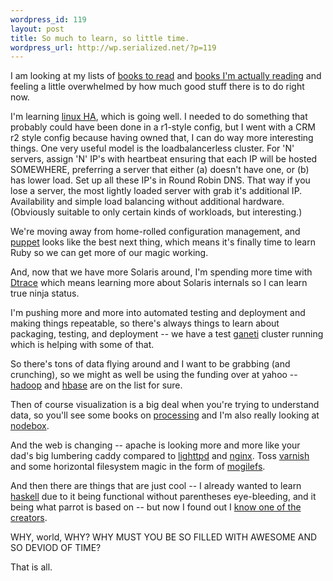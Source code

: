 ```yaml
--- 
wordpress_id: 119
layout: post
title: So much to learn, so little time.
wordpress_url: http://wp.serialized.net/?p=119
---
```

I am looking at my lists of <a href="http://www.goodreads.com/review/list/702622?shelf=to-read">books to read</a> and <a href="http://www.goodreads.com/review/list/702622?shelf=currently-reading">books I'm actually reading</a> and feeling a little overwhelmed by how much good stuff there is to do right now.

I'm learning <a href="http://www.linux-ha.org/">linux HA</a>, which is going well. I needed to do something that probably could have been done in a r1-style config, but I went with a CRM r2 style config because having owned that, I can do way more interesting things. One very useful model is the loadbalancerless cluster. For 'N' servers, assign 'N' IP's with heartbeat ensuring that each IP will be hosted SOMEWHERE, preferring a server that either (a) doesn't have one, or (b) has lower load. Set up all these IP's in Round Robin DNS. That way if you lose a server, the most lightly loaded server with grab it's additional IP. Availability and simple load balancing without additional hardware. (Obviously suitable to only certain kinds of workloads, but interesting.)

We're moving away from home-rolled configuration management, and <a href="http://reductivelabs.com/projects/puppet/">puppet</a> looks like the best next thing, which means it's finally time to learn Ruby so we can get more of our magic working.

And, now that we have more Solaris around,  I'm spending more time with <a href="http://en.wikipedia.org/wiki/DTrace">Dtrace</a> which means learning more about Solaris internals so I can learn true ninja status.

I'm pushing more and more into automated testing and deployment and making things repeatable, so there's always things to learn about packaging, testing, and deployment -- we have a test <a href="http://code.google.com/p/ganeti/">ganeti</a> cluster running which is helping with some of that.

So there's tons of data flying around and I want to be grabbing (and crunching), so we might as well be using the funding over at yahoo -- <a href="http://hadoop.apache.org/core/">hadoop</a> and <a href="http://wiki.apache.org/hadoop/Hbase">hbase</a> are on the list for sure.

Then of course visualization is a big deal when you're trying to understand data, so you'll see some books on <a href="http://processing.org/">processing</a> and I'm also really looking at <a href="http://nodebox.net/code/index.php/Home">nodebox</a>.

And the web is changing -- apache is looking more and more like your dad's big lumbering caddy compared to <a href="http://www.lighttpd.net/">lighttpd</a> and <a href="http://nginx.net/">nginx</a>. Toss <a href="http://en.wikipedia.org/wiki/Varnish_cache">varnish</a> and some horizontal filesystem magic in the form of <a href="http://www.danga.com/mogilefs/">mogilefs</a>.

And then there are things that are just cool -- I already wanted to learn <a href="http://www.haskell.org/">haskell</a> due to it being functional without parentheses eye-bleeding, and it being what parrot is based on -- but now I found out I <a href="http://www.flickr.com/photos/harmoniousmanic/2419342543/in/set-72157604581860717/">know one of the creators</a>.

WHY, world, WHY? WHY MUST YOU BE SO FILLED WITH AWESOME AND SO DEVIOD OF TIME?

That is all.
